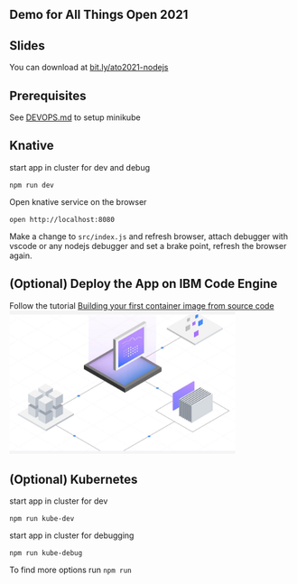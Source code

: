 ## Demo for All Things Open 2021

## Slides
You can download at [bit.ly/ato2021-nodejs](https://bit.ly/ato2021-nodejs)
## Prerequisites

See [DEVOPS.md](.devops/DEVOPS.md) to setup minikube


## Knative

start app in cluster for dev and debug
```
npm run dev
```

Open knative service on the browser
```
open http://localhost:8080
```

Make a change to `src/index.js` and refresh browser, attach debugger with vscode or any nodejs debugger and set a brake point, refresh the browser again.

## (Optional) Deploy the App on IBM Code Engine
Follow the tutorial [Building your first container image from source code](https://cloud.ibm.com/docs/codeengine?topic=codeengine-getting-started#build-image-gs)
<img src=".devops/code-engine/ibm.jpg" width="400" />

## (Optional) Kubernetes

start app in cluster for dev
```
npm run kube-dev
```


start app in cluster for debugging
```
npm run kube-debug
```

To find more options run `npm run`


